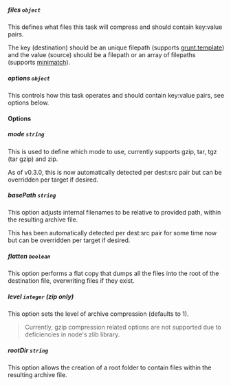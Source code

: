 ##### files ```object```

This defines what files this task will compress and should contain key:value pairs.

The key (destination) should be an unique filepath (supports [grunt.template](https://github.com/cowboy/grunt/blob/master/docs/api_template.md)) and the value (source) should be a filepath or an array of filepaths (supports [minimatch](https://github.com/isaacs/minimatch)).

##### options ```object```

This controls how this task operates and should contain key:value pairs, see options below.

#### Options

##### mode ```string```

This is used to define which mode to use, currently supports gzip, tar, tgz (tar gzip) and zip.

As of v0.3.0, this is now automatically detected per dest:src pair but can be overridden per target if desired.

##### basePath ```string```

This option adjusts internal filenames to be relative to provided path, within the resulting archive file.

This has been automatically detected per dest:src pair for some time now but can be overridden per target if desired.

##### flatten ```boolean```

This option performs a flat copy that dumps all the files into the root of the destination file, overwriting files if they exist.

##### level ```integer``` (zip only)

This option sets the level of archive compression (defaults to 1).

> Currently, gzip compression related options are not supported due to deficiencies in node's zlib library.

##### rootDir ```string```

This option allows the creation of a root folder to contain files within the resulting archive file.